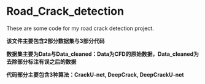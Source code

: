 # Road_Crack_detection
 These are some code for my road crack detection project.

 **该文件主要包含2部分数据集与3部分代码**

**数据集主要为Data与Data_cleaned：Data为CFD的原始数据，Data_cleaned为去除部分标注有误之后的数据**

**代码部分主要包含3种算法：CrackU-net, DeepCrack, DeepCrackU-net**
